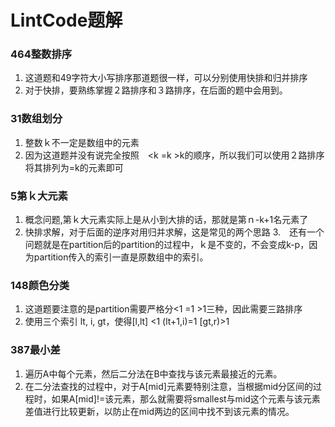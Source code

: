# LintCode题解
### 464整数排序
1. 这道题和49字符大小写排序那道题很一样，可以分别使用快排和归并排序
2. 对于快排，要熟练掌握２路排序和３路排序，在后面的题中会用到。
### 31数组划分
1. 整数ｋ不一定是数组中的元素
2. 因为这道题并没有说完全按照　<k =k >k的顺序，所以我们可以使用２路排序将其排列为<k >=k的元素即可
### 5第ｋ大元素
1. 概念问题,第ｋ大元素实际上是从小到大排的话，那就是第ｎ-k+1名元素了
2. 快排求解，对于后面的逆序对用归并求解，这是常见的两个思路
3.　还有一个问题就是在partition后的partition的过程中，ｋ是不变的，不会变成k-p，因为partition传入的索引一直是原数组中的索引。
### 148颜色分类
1. 这道题要注意的是partition需要严格分<1 =1 >1三种，因此需要三路排序
2. 使用三个索引 lt, i, gt，使得[l,lt] <1 (lt+1,i)=1 [gt,r)>1
### 387最小差
1. 遍历A中每个元素，然后二分法在B中查找与该元素最接近的元素。
2. 在二分法查找的过程中，对于A[mid]元素要特别注意，当根据mid分区间的过程时，如果A[mid]!=该元素，那么就需要将smallest与mid这个元素与该元素差值进行比较更新，以防止在mid两边的区间中找不到该元素的情况。
